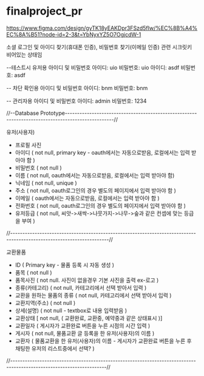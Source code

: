 # finalproject_pr

https://www.figma.com/design/gyTK18yEAKDpr3FSzd5fIw/%EC%8B%A4%EC%8A%B51?node-id=2-3&t=YbNyxYZ5O7OgjcdW-1

소셜 로그인 및 아이디 찾기(휴대폰 인증), 비밀번호 찾기(이메일 인증)
관련 시크릿키 비어있는 상태임

--테스트시 유저용 아이디 및 비밀번호
아이디: uio 비밀번호: uio
아이디: asdf 비밀번호: asdf

-- 차단 확인용 아이디 및 비밀번호
아이디: bnm 비밀번호: bnm

-- 관리자용 아이디 및 비밀번호
아이디: admin 비밀번호: 1234


//--Database Prototype--------------------------------------------------------------------------------------------------//

유저(사용자) 
- 프로필 사진
- 아이디 ( not null, primary key - oauth에서는 자동으로받음, 로컬에서는 입력 받아야 함 )
- 비밀번호  ( not null )
- 이름 ( not null,  oauth에서는 자동으로받음, 로컬에서는 입력 받아야 함)
- 닉네임 ( not null, unique )
- 주소 ( not null, oauth로그인의 경우 별도의 페이지에서 입력 받아야 함 )
- 이메일 ( oauth에서는 자동으로받음, 로컬에서는 입력 받아야 함 )
- 전화번호 ( not null, oauth로그인의 경우 별도의 페이지에서 입력 받아야 함  )
- 유저등급 ( not null, 씨앗->새싹->나뭇가지->나무->숲과 같은 컨셉에 맞는 등급을 부여 )
  
//----------------------------------------------------------------------------------------------------------------------//

교환물품
- ID ( Primary key - 물품 등록 시 자동 생성 )
- 품목  ( not null )
- 품목사진  ( not null. 사진이 없을경우 기본 사진을 출력 ex-로고 )
- 종류(카테고리)  ( not null, 카테고리에서 선택 받아서 입력 )
- 교환을 원하는 물품의 종류  ( not null, 카테고리에서 선택 받아서 입력 )
- 교환지역(주소)  ( not null )
- 상세(설명) ( not null - textbox로 내용 입력받음 )
- 교환상태 [ not null,  ( 교환완료, 교환중, 예약중과 같은 상태표시 )]
- 교환일자 ( 게시자가 교환완료 버튼을 누른 시점의 시간 입력 )
- 게시자 ( not null, 물품교환 글 등록을 한 유저(사용자)의 이름 )
- 교환자 ( 물품교환을 한 유저(사용자)의 이름 - 게시자가 교환완료 버튼을 누른 후 채팅한 유저의 리스트중에서 선택? )
  
//---------------------------------------------------------------------------------------------------------------------//
